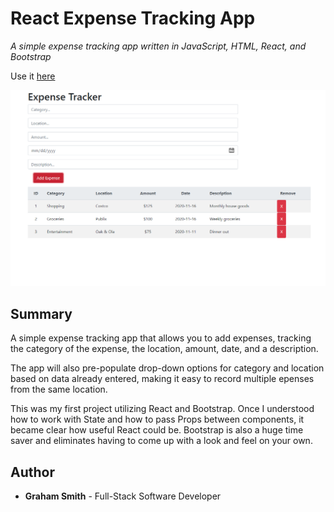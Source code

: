 # React Expense Tracking App

*A simple expense tracking app written in JavaScript, HTML, React, and Bootstrap*

Use it [here](https://kendric-react-expense-tracker.herokuapp.com/)

![App Screenshot](./screenshot.png)

## Summary
A simple expense tracking app that allows you to add expenses, tracking the category of the expense, the location, amount, date, and a description.

The app will also pre-populate drop-down options for category and location based on data already entered, making it easy to record multiple epenses from the same location.

This was my first project utilizing React and Bootstrap. Once I understood how to work with State and how to pass Props between components, it became clear how useful React could be.  Bootstrap is also a huge time saver and eliminates having to come up with a look and feel on your own.

## Author
- **Graham Smith** - Full-Stack Software Developer

